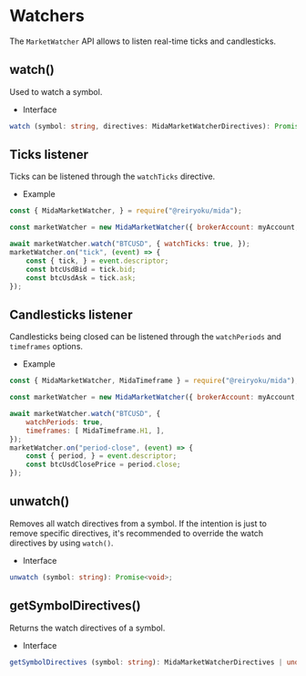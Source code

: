 # Watchers
The `MarketWatcher` API allows to listen real-time ticks and candlesticks.

## watch()
Used to watch a symbol.

- Interface
```typescript
watch (symbol: string, directives: MidaMarketWatcherDirectives): Promise<void>;
```

## Ticks listener
Ticks can be listened through the `watchTicks` directive.

- Example
```javascript
const { MidaMarketWatcher, } = require("@reiryoku/mida");

const marketWatcher = new MidaMarketWatcher({ brokerAccount: myAccount, });

await marketWatcher.watch("BTCUSD", { watchTicks: true, });
marketWatcher.on("tick", (event) => {
    const { tick, } = event.descriptor;
    const btcUsdBid = tick.bid;
    const btcUsdAsk = tick.ask;
});
```

## Candlesticks listener
Candlesticks being closed can be listened through the `watchPeriods` and `timeframes` options.

- Example
```javascript
const { MidaMarketWatcher, MidaTimeframe } = require("@reiryoku/mida");

const marketWatcher = new MidaMarketWatcher({ brokerAccount: myAccount, });

await marketWatcher.watch("BTCUSD", {
    watchPeriods: true,
    timeframes: [ MidaTimeframe.H1, ],
});
marketWatcher.on("period-close", (event) => {
    const { period, } = event.descriptor;
    const btcUsdClosePrice = period.close;
});
```

## unwatch()
Removes all watch directives from a symbol. If the intention is just to remove specific directives, it's recommended to
override the watch directives by using `watch()`.

- Interface
```typescript
unwatch (symbol: string): Promise<void>;
```

## getSymbolDirectives()
Returns the watch directives of a symbol.

- Interface
```typescript
getSymbolDirectives (symbol: string): MidaMarketWatcherDirectives | undefined;
```
